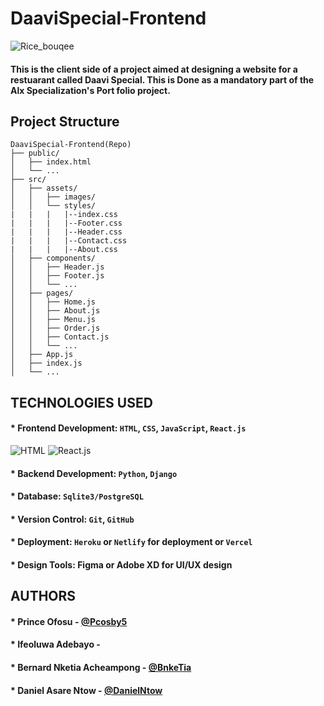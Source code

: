 # DaaviSpecial-Frontend
![Rice_bouqee](https://i0.wp.com/chefsavvy.com/wp-content/uploads/vegetable-fried-rice-in-bowl.jpg?resize=665%2C855&ssl=1)

#### This is the client side of a project aimed at designing a website for a restuarant called Daavi Special. This is Done as a mandatory part of the Alx Specialization's Port    folio project.
## Project Structure

```
DaaviSpecial-Frontend(Repo)
├── public/
│   ├── index.html
│   └── ...
├── src/
│   ├── assets/
│   │   ├── images/
│   │   └── styles/
|   |   |   |--index.css
|   |   |   |--Footer.css
|   |   |   |--Header.css
|   |   |   |--Contact.css
|   |   |   |--About.css
│   ├── components/
│   │   ├── Header.js
│   │   ├── Footer.js
│   │   └── ...
│   ├── pages/
│   │   ├── Home.js
│   │   ├── About.js
│   │   ├── Menu.js
│   │   ├── Order.js
│   │   ├── Contact.js
│   │   └── ...
│   ├── App.js
│   ├── index.js
│   └── ...

```


## TECHNOLOGIES USED

#### * Frontend Development: `HTML`, `CSS`, `JavaScript`, `React.js`
![HTML](https://encrypted-tbn0.gstatic.com/images?q=tbn:ANd9GcQj9_GLRM3yt8ZEApEK0U_Trof8dR5mMDOjVA&s) ![React.js](https://encrypted-tbn0.gstatic.com/images?q=tbn:ANd9GcSY5zQQfgYdauP902KBIcvqGVfUGvUT4gyCJw&s)


#### * Backend Development: `Python`, `Django`
#### * Database: `Sqlite3/PostgreSQL`
#### * Version Control: `Git`, `GitHub`
#### * Deployment: `Heroku` or `Netlify` for deployment or `Vercel`
#### * Design Tools: Figma or Adobe XD for UI/UX design


## AUTHORS
#### * Prince Ofosu - [@Pcosby5](https://github.com/Pcosby5)
#### * Ifeoluwa Adebayo - 
#### * Bernard Nketia Acheampong - [@BnkeTia](https://github.com/BnkeTia)
#### * Daniel Asare Ntow - [@DanielNtow](https://github.com/danielntow)
